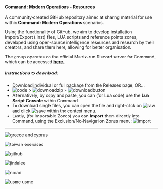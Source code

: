 #### Command: Modern Operations - Resources

A community-created GitHub repository aimed at sharing material for use within **Command: Modern Operations** scenarios.

Using the functionality of GitHub, we aim to develop installation Import/Export (.inst) files, LUA scripts and reference points zones, developed using open-source intelligence resources and research by their creators, and share them here, allowing for better organisation.

The group operates on the official Matrix-run Discord server for Command, which can be accessed [**here.**](https://discord.com/invite/4RjfxEs)

##### Instructions to download:
* Download individual or full package from the Releases page, OR...
* ![code](https://user-images.githubusercontent.com/121643870/210081699-d6534327-5b29-4fbf-8f3d-48ac381a4f82.png) > ![downloadzip](https://user-images.githubusercontent.com/121643870/210082013-802fbede-e4f7-4ac1-9c99-3580a0a2491a.png) > ![downloadbutton](https://user-images.githubusercontent.com/121643870/210082281-6ef86d27-0218-4fef-94a8-8553849088e6.png)
* Alternatively, by copy and paste, you can (for Lua code) use the **Lua Script Console** within Command.
* To download single files, you can open the file and right-click on ![raw](https://user-images.githubusercontent.com/121643870/210083664-198480aa-03a6-48fa-ad0c-3db12cb0be71.png) and click ![save](https://user-images.githubusercontent.com/121643870/210083693-965d1b0b-6fca-4ba2-9b5e-1e909e4fb129.png) within the context menu.
* Lastly, (for Importable Zones) you can **Import** them directly into Command, using the Exclusion/No-Navigation Zones menu: ![import](https://user-images.githubusercontent.com/121643870/210086482-11b509b1-c400-42b0-9cc7-75550a718c6a.png)



---

![greece and cyprus](https://user-images.githubusercontent.com/121643870/210122848-1aadaac7-4ba4-4870-a5ba-48769a432a6c.png)

![taiwan exercises](https://user-images.githubusercontent.com/121643870/210031541-2b6b74bf-23e2-40dc-97d6-8d073e9e51e4.png)

![github](https://user-images.githubusercontent.com/121643870/210030779-e5e0c85e-fab3-4c9f-8635-4fdf80d2bb17.png)

![jindalee](https://user-images.githubusercontent.com/121643870/210034707-89b5c4ee-f67d-4815-b936-4dd147f78c26.png)

![norad](https://user-images.githubusercontent.com/121643870/210035026-689f5516-0152-4c97-9869-5e9f12fe3594.png)

![usmc](https://user-images.githubusercontent.com/121643870/210839009-1acdb021-ba37-48ab-a271-7c34d1539ad6.png)
usmc
